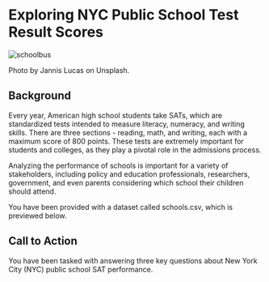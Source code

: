 # Exploring NYC Public School Test Result Scores

![schoolbus](https://github.com/misterseyiayeni/Exploring-NYC-Public-School-Test-Result-Scores/assets/125358861/330428fd-d086-4580-b400-452bbc1d7076)

Photo by Jannis Lucas on Unsplash.

## Background
Every year, American high school students take SATs, which are standardized tests intended to measure literacy, numeracy, and writing skills. There are three sections - reading, math, and writing, each with a maximum score of 800 points. These tests are extremely important for students and colleges, as they play a pivotal role in the admissions process.

Analyzing the performance of schools is important for a variety of stakeholders, including policy and education professionals, researchers, government, and even parents considering which school their children should attend.

You have been provided with a dataset called schools.csv, which is previewed below.

## Call to Action
You have been tasked with answering three key questions about New York City (NYC) public school SAT performance.
